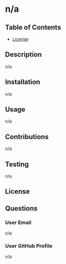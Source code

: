 # n/a

  

  
## Table of Contents
* [License](#license)

## Description
n/a

## Installation
n/a

## Usage
n/a

## Contributions
n/a

## Testing
n/a

## License


## Questions
### User Email
n/a

### User GitHub Profile
n/a

